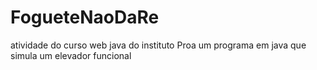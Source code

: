 # FogueteNaoDaRe
atividade do curso web java do instituto Proa
um programa em java que simula um elevador funcional
